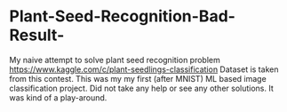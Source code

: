 # Plant-Seed-Recognition-Bad-Result-
My naive attempt to solve plant seed recognition problem
https://www.kaggle.com/c/plant-seedlings-classification
Dataset is taken from this contest. This was my my first (after MNIST) ML based image classification project. Did not take any help or see any other solutions. It was kind of a play-around.
